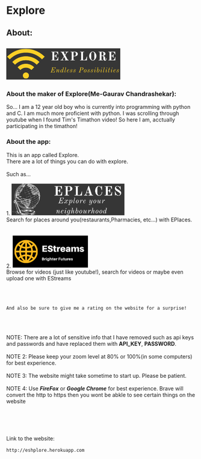 <h1>Explore</h1>

<h2>About:<h2>
<img src="/static/images/icon.png" alt='Explore icon'> 
  
<h3>About the maker of Explore(Me-Gaurav Chandrashekar):</h3>
<p>So... I am a 12 year old boy who is currently into programming with python and C. I am much more proficient with python. 
I was scrolling through youtube when I found Tim's Timathon video! So here I am, acctually participating in the timathon!</p>

<h3>About the app:</h3>

  
<p>This is an app called Explore.<br>
There are a lot of things you can do with explore.
  <br>
  <br>
Such as... 
  <br>
  <br>
1. <img src="/static/images/eplaces.png" width="300px" alt="EPlaces icon">
  <br> 
Search for places around you(restaurants,Pharmacies, etc...) with EPlaces. <br>
  <br>
  <br>
2. <img src="static/images/logo.png" alt="EStreams icon" width="200px">
  <br>
Browse for videos (just like youtube!), search for videos or maybe even upload one with EStreams</p>
  <br>
  <br>
  
    And also be sure to give me a rating on the website for a surprise!
  <br>
  <br>
  
NOTE: There are a lot of sensitive info that I have removed such as api keys and passwords and have replaced them with **API_KEY**, **PASSWORD**. <br>
  <br>
NOTE 2: Please keep your zoom level at 80% or 100%(in some computers) for best experience. <br>
  <br>
NOTE 3: The website might take sometime to start up. Please be patient. <br>
  <br>
NOTE 4: Use ***FireFox*** or ***Google Chrome*** for best experience. Brave will convert the http to https then you wont be abkle to see certain things on the website
<br>
  <br>
  <br>
  <br>
  <br>
  
Link to the website:
  
    http://eshplore.herokuapp.com
  
  

